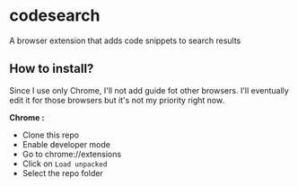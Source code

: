 # codesearch
A browser extension that adds code snippets to search results

## How to install?
Since I use only Chrome, I'll not add guide fot other browsers.
I'll eventually edit it for those browsers but it's not my priority right now.

**Chrome :**
- Clone this repo
- Enable developer mode
- Go to chrome://extensions
- Click on `Load unpacked`
- Select the repo folder
